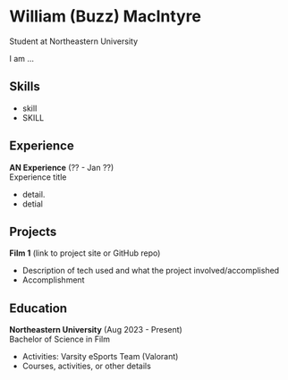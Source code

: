 <!---
documentation on themes etc: https://docs.github.com/en/pages/setting-up-a-github-pages-site-with-jekyll/adding-a-theme-to-your-github-pages-site-using-jekyll
-->
# William (Buzz) MacIntyre
Student at Northeastern University 

I am ...

## Skills
- skill
- SKILL

## Experience
**AN Experience** (?? - Jan ??)   
Experience title
- detail.
- detial

## Projects
**Film 1** (link to project site or GitHub repo)  
- Description of tech used and what the project involved/accomplished
- Accomplishment 

## Education
**Northeastern University** (Aug 2023 - Present)    
Bachelor of Science in Film   
- Activities: Varsity eSports Team (Valorant) 
- Courses, activities, or other details
